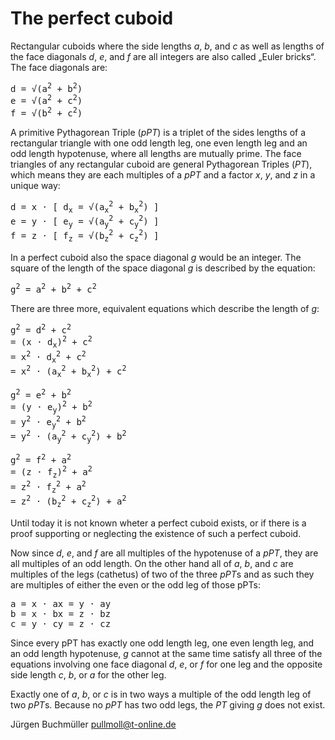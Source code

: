 # The perfect cuboid

Rectangular cuboids where the side lengths *a*, *b*, and *c* as well as lengths of the face
diagonals *d*, *e*, and *f* are all integers are also called „Euler bricks“.
The face diagonals are:

 <tt>d	= √(a<sup>2</sup> + b<sup>2</sup>)</tt><br/>
 <tt>e	= √(a<sup>2</sup> + c<sup>2</sup>)</tt><br/>
 <tt>f	= √(b<sup>2</sup> + c<sup>2</sup>)</tt><br/>

A primitive Pythagorean Triple (*pPT*) is a triplet of the sides lengths of a
rectangular triangle with one odd length leg, one even length leg and an odd
length hypotenuse, where all lengths are mutually prime.
The face triangles of any rectangular cuboid are general Pythagorean Triples (*PT*),
which means they are each multiples of a *pPT* and a factor *x*, *y*, and *z* in a unique way:

 <tt>d = x · [ d<sub>x</sub> = √(a<sub>x</sub><sup>2</sup> + b<sub>x</sub><sup>2</sup>) ]</tt><br/>
 <tt>e = y · [ e<sub>y</sub> = √(a<sub>y</sub><sup>2</sup> + c<sub>y</sub><sup>2</sup>) ]</tt><br/>
 <tt>f = z · [ f<sub>z</sub> = √(b<sub>z</sub><sup>2</sup> + c<sub>z</sub><sup>2</sup>) ]</tt><br/>

In a perfect cuboid also the space diagonal *g* would be an integer.
The square of the length of the space diagonal *g* is described by the equation:

 <tt>g<sup>2</sup> = a<sup>2</sup> + b<sup>2</sup> + c<sup>2</sup></tt>

There are three more, equivalent equations which describe the length of *g*:

 <tt>g<sup>2</sup> = d<sup>2</sup> + c<sup>2</sup></tt></br>
  <tt>	= (x · d<sub>x</sub>)<sup>2</sup> + c<sup>2</sup></tt></br>
  <tt>	= x<sup>2</sup> · d<sub>x</sub><sup>2</sup> + c<sup>2</sup></tt></br>
  <tt>	= x<sup>2</sup> · (a<sub>x</sub><sup>2</sup> + b<sub>x</sub><sup>2</sup>) + c<sup>2</sup></tt>

 <tt>g<sup>2</sup> = e<sup>2</sup> + b<sup>2</sup></tt></br>
  <tt>	= (y · e<sub>y</sub>)<sup>2</sup> + b<sup>2</sup></tt></br>
  <tt>	= y<sup>2</sup> · e<sub>y</sub><sup>2</sup> + b<sup>2</sup></tt></br>
  <tt>	= y<sup>2</sup> · (a<sub>y</sub><sup>2</sup> + c<sub>y</sub><sup>2</sup>) + b<sup>2</sup></tt>

 <tt>g<sup>2</sup> = f<sup>2</sup> + a<sup>2</sup></tt></br>
  <tt>  = (z · f<sub>z</sub>)<sup>2</sup> + a<sup>2</sup></tt></br>
  <tt>  = z<sup>2</sup> · f<sub>z</sub><sup>2</sup> + a<sup>2</sup></tt></br>
  <tt>  = z<sup>2</sup> · (b<sub>z</sub><sup>2</sup> + c<sub>z</sub><sup>2</sup>) + a<sup>2</sup></tt>

Until today it is not known wheter a perfect cuboid exists, or if there is a proof supporting
or neglecting the existence of such a perfect cuboid.

Now since *d*, *e*, and *f* are all multiples of the hypotenuse of a *pPT*,
they are all multiples of an odd length. On the other hand all of *a*, *b*, and *c* are
multiples of the legs (cathetus) of two of the three *pPT*s and as such they are multiples
of either the even or the odd leg of those pPTs:

 <tt>a = x · ax = y · ay</tt><br/>
 <tt>b = x · bx = z · bz</tt><br/>
 <tt>c = y · cy = z · cz</tt><br/>

Since every pPT has exactly one odd length leg, one even length leg, and an odd length hypotenuse,
*g* cannot at the same time satisfy all three of the equations involving one face diagonal *d*, *e*, or *f*
for one leg and the opposite side length *c*, *b*, or *a* for the other leg.

Exactly one of *a*, *b*, or *c* is in two ways a multiple of the odd length leg of two *pPT*s.
Because no *pPT* has two odd legs, the *PT* giving *g* does not exist.

Jürgen Buchmüller <pullmoll@t-online.de>
